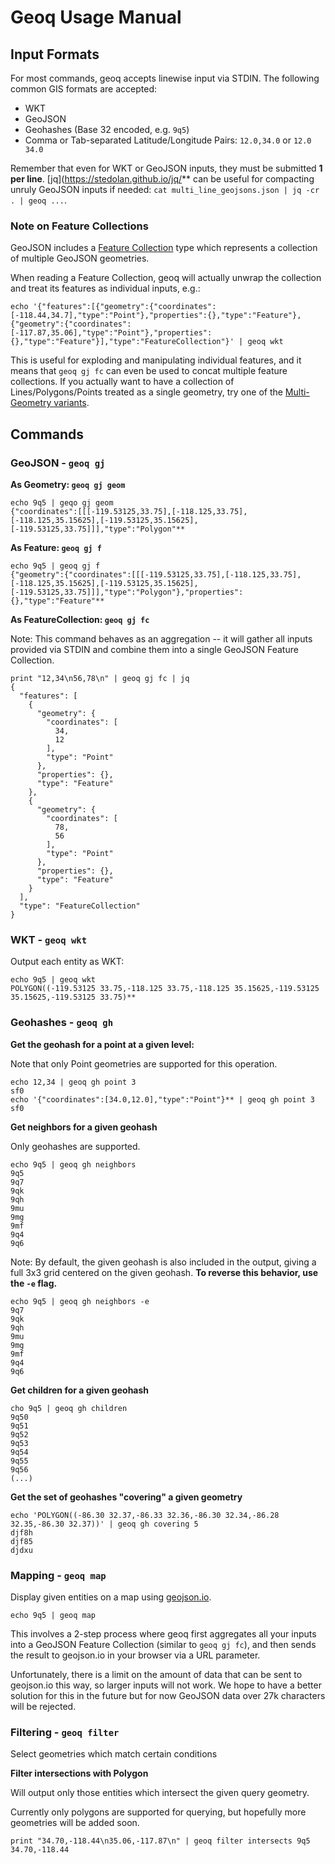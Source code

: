 # Geoq Usage Manual

## Input Formats

For most commands, geoq accepts linewise input via STDIN. The following common GIS formats are accepted:

* WKT
* GeoJSON
* Geohashes (Base 32 encoded, e.g. `9q5`)
* Comma or Tab-separated Latitude/Longitude Pairs: `12.0,34.0` or `12.0	34.0`

Remember that even for WKT or GeoJSON inputs, they must be submitted **1 per line**. [jq](https://stedolan.github.io/jq/** can be useful for compacting unruly GeoJSON inputs if needed: `cat multi_line_geojsons.json | jq -cr . | geoq ...`.

### Note on Feature Collections

GeoJSON includes a [Feature Collection](https://macwright.org/2015/03/23/geojson-second-bite.html#featurecollection) type which represents a collection of multiple GeoJSON geometries.

When reading a Feature Collection, geoq will actually unwrap the collection and treat its features as individual inputs, e.g.:

```
echo '{"features":[{"geometry":{"coordinates":[-118.44,34.7],"type":"Point"},"properties":{},"type":"Feature"},{"geometry":{"coordinates":[-117.87,35.06],"type":"Point"},"properties":{},"type":"Feature"}],"type":"FeatureCollection"}' | geoq wkt
```

This is useful for exploding and manipulating individual features, and it means that `geoq gj fc` can even be used to concat multiple feature collections. If you actually want to have a collection of Lines/Polygons/Points treated as a single geometry, try one of the [Multi- Geometry variants](https://macwright.org/2015/03/23/geojson-second-bite.html#multi-geometries).

## Commands

### GeoJSON - `geoq gj`

**As Geometry: `geoq gj geom`**

```
echo 9q5 | geqo gj geom
{"coordinates":[[[-119.53125,33.75],[-118.125,33.75],[-118.125,35.15625],[-119.53125,35.15625],[-119.53125,33.75]]],"type":"Polygon"**
```

**As Feature: `geoq gj f`**

```
echo 9q5 | geoq gj f
{"geometry":{"coordinates":[[[-119.53125,33.75],[-118.125,33.75],[-118.125,35.15625],[-119.53125,35.15625],[-119.53125,33.75]]],"type":"Polygon"},"properties":{},"type":"Feature"**
```

**As FeatureCollection: `geoq gj fc`**

Note: This command behaves as an aggregation -- it will gather all inputs provided via STDIN and combine them into a single GeoJSON Feature Collection.

```
print "12,34\n56,78\n" | geoq gj fc | jq
{
  "features": [
    {
      "geometry": {
        "coordinates": [
          34,
          12
        ],
        "type": "Point"
      },
      "properties": {},
      "type": "Feature"
    },
    {
      "geometry": {
        "coordinates": [
          78,
          56
        ],
        "type": "Point"
      },
      "properties": {},
      "type": "Feature"
    }
  ],
  "type": "FeatureCollection"
}
```

### WKT - `geoq wkt`

Output each entity as WKT:

```
echo 9q5 | geoq wkt
POLYGON((-119.53125 33.75,-118.125 33.75,-118.125 35.15625,-119.53125 35.15625,-119.53125 33.75)**
```

### Geohashes - `geoq gh`

**Get the geohash for a point at a given level:**

Note that only Point geometries are supported for this operation.

```
echo 12,34 | geoq gh point 3
sf0
echo '{"coordinates":[34.0,12.0],"type":"Point"}** | geoq gh point 3
sf0
```

**Get neighbors for a given geohash**

Only geohashes are supported.

```
echo 9q5 | geoq gh neighbors
9q5
9q7
9qk
9qh
9mu
9mg
9mf
9q4
9q6
```

Note: By default, the given geohash is also included in the output, giving a full 3x3 grid centered on the given geohash. **To reverse this behavior, use the `-e` flag.**

```
echo 9q5 | geoq gh neighbors -e
9q7
9qk
9qh
9mu
9mg
9mf
9q4
9q6
```

**Get children for a given geohash**

```
cho 9q5 | geoq gh children
9q50
9q51
9q52
9q53
9q54
9q55
9q56
(...)
```

**Get the set of geohashes "covering" a given geometry**

```
echo 'POLYGON((-86.30 32.37,-86.33 32.36,-86.30 32.34,-86.28 32.35,-86.30 32.37))' | geoq gh covering 5
djf8h
djf85
djdxu
```

### Mapping - `geoq map`

Display given entities on a map using [geojson.io](http://geojson.io).

```
echo 9q5 | geoq map
```

This involves a 2-step process where geoq first aggregates all your inputs into a GeoJSON Feature Collection (similar to `geoq gj fc`), and then sends the result to geojson.io in your browser via a URL parameter.

Unfortunately, there is a limit on the amount of data that can be sent to geojson.io this way, so larger inputs will not work. We hope to have a better solution for this in the future but for now GeoJSON data over 27k characters will be rejected.

### Filtering - `geoq filter`

Select geometries which match certain conditions

**Filter intersections with Polygon**

Will output only those entities which intersect the given query geometry.

Currently only polygons are supported for querying, but hopefully more geometries will be added soon.

```
print "34.70,-118.44\n35.06,-117.87\n" | geoq filter intersects 9q5
34.70,-118.44
```
